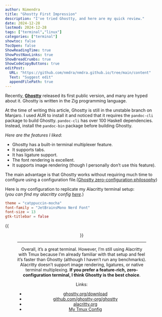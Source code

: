 ```yaml
---
author: Nimendra
title: "Ghostty First Impression"
description: "I've tried Ghostty, and here are my quick review."
date: 2024-12-28
lastmod: 2024-12-28
tags: ["terminal","linux"]
categories: ["terminal"]
showtoc: false
TocOpen: false
ShowReadingTime: true
ShowPostNavLinks: true
ShowBreadCrumbs: true
ShowCodeCopyButtons: true
editPost:
  URL: "https://github.com/nmdra/nmdra.github.io/tree/main/content"
  Text: "Suggest edit"
  appendFilePath: true
---
```


Recently, **[Ghostty](https://ghostty.org)** released its first public version, and many are hyped about it. Ghostty is written in the Zig programming language. 

At the time of writing this article, Ghostty is still in the unstable branch on Manjaro.
I used AUR to install it and noticed that it requires the `pandoc-cli` package to build Ghostty. 
`pandoc-cli` has over 100 Haskell dependencies. Instead, install the `pandoc-bin` package before building Ghostty.

*Here are the features I liked*:

- Ghostty has a built-in terminal multiplexer feature.
- It supports tabs.
- It has ligature support.
- The font rendering is excellent.
- It supports image rendering (though I personally don’t use this feature).

The main advantage is that Ghostty works without requiring much time to configure using a configuration file.([Ghostty zero-configuration philosophy](https://ghostty.org/docs/config#zero-configuration-philosophy))

Here is my configuration to replicate my Alacritty terminal setup:  
(*you can find my alacritty config [here](https://github.com/nmdra/Dotfiles/blob/main/alacritty/alacritty.toml).*)


```toml
theme = "catppuccin-mocha"
font-family = "JetBrainsMono Nerd Font"
font-size = 13
gtk-titlebar = false
```
{{<figure src="/images/ghostty.png" caption="Ghostty with Neovim and Htop" alt="ghostty preview" width= "100%" height="auto"  align="center" >}}

---

Overall, it’s a great terminal. However, I’m still using Alacritty with Tmux because I’m already familiar with that setup and feel it’s faster than Ghostty (although I haven’t run any benchmarks). Alacritty doesn’t support image rendering, ligatures, or native terminal multiplexing. **If you prefer a feature-rich, zero-configuration terminal, I think Ghostty is the best choice**.

Links:
- [ghostty.org/download](https://ghostty.org/download)
- [github.com/ghostty-org/ghostty](https://github.com/ghostty-org/ghostty)
- [alacritty.org](https://alacritty.org/)
- [My Tmux Config](https://github.com/nmdra/Dotfiles/blob/main/tmux/tmux.conf)

